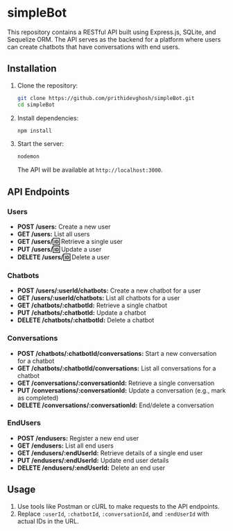# simpleBot

This repository contains a RESTful API built using Express.js, SQLite, and Sequelize ORM. The API serves as the backend for a platform where users can create chatbots that have conversations with end users.

## Installation

1. Clone the repository:

   ```bash
   git clone https://github.com/prithidevghosh/simpleBot.git
   cd simpleBot
   ```

2. Install dependencies:

   ```bash
   npm install
   ```

3. Start the server:

   ```bash
   nodemon
   ```

   The API will be available at `http://localhost:3000`.

## API Endpoints

### Users

- **POST /users:** Create a new user
- **GET /users:** List all users
- **GET /users/:id:** Retrieve a single user
- **PUT /users/:id:** Update a user
- **DELETE /users/:id:** Delete a user

### Chatbots

- **POST /users/:userId/chatbots:** Create a new chatbot for a user
- **GET /users/:userId/chatbots:** List all chatbots for a user
- **GET /chatbots/:chatbotId:** Retrieve a single chatbot
- **PUT /chatbots/:chatbotId:** Update a chatbot
- **DELETE /chatbots/:chatbotId:** Delete a chatbot

### Conversations

- **POST /chatbots/:chatbotId/conversations:** Start a new conversation for a chatbot
- **GET /chatbots/:chatbotId/conversations:** List all conversations for a chatbot
- **GET /conversations/:conversationId:** Retrieve a single conversation
- **PUT /conversations/:conversationId:** Update a conversation (e.g., mark as completed)
- **DELETE /conversations/:conversationId:** End/delete a conversation

### EndUsers

- **POST /endusers:** Register a new end user
- **GET /endusers:** List all end users
- **GET /endusers/:endUserId:** Retrieve details of a single end user
- **PUT /endusers/:endUserId:** Update end user details
- **DELETE /endusers/:endUserId:** Delete an end user

## Usage

1. Use tools like Postman or cURL to make requests to the API endpoints.
2. Replace `:userId`, `:chatbotId`, `:conversationId`, and `:endUserId` with actual IDs in the URL.

